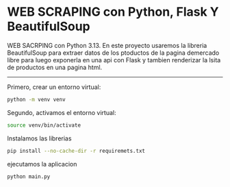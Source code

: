 # WEB SCRAPING con Python, Flask Y BeautifulSoup

WEB SACRPING con Python 3.13. En este proyecto usaremos la libreria BeautifulSoup para extraer datos de los ptoductos de la pagina demercado libre para luego exponerla en una api con Flask y tambien renderizar la lsita de productos en una pagina html.

<hr/>

Primero, crear un entorno virtual:
```bash 
python -m venv venv
```

Segundo, activamos el entorno virtual:
```bash
source venv/bin/activate
```

Instalamos las librerias
```bash
pip install --no-cache-dir -r requiremets.txt
```


ejecutamos la aplicacion
```bash
python main.py
```

